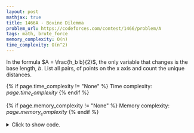 ```yaml
---
layout: post
mathjax: true
title: 1466A - Bovine Dilemma
problem_url: https://codeforces.com/contest/1466/problem/A
tags: math, brute_force
memory_complexity: O(n)
time_complexity: O(n^2)
---
```


In the formula $A = \frac{h_b b}{2}$, the only variable that changes is the
base length, $b$. List all pairs, of points on the x axis and count the
unique distances.


{% if page.time_complexity != "None" %}
Time complexity: ${{ page.time_complexity }}$
{% endif %}

{% if page.memory_complexity != "None" %}
Memory complexity: ${{ page.memory_complexity }}$
{% endif %}

<details>
<summary>
<p style="display:inline">Click to show code.</p>
</summary>
```cpp
{% raw %}
using namespace std;
using ll = long long;
using ii = pair<int, int>;
using vi = vector<int>;
int solve(vi a)
{
    int n = (int)(a).size(), ans = 0;
    vector<bool> vis(100, 0);
    for (int i = 0; i < n - 1; ++i)
    {
        for (int j = i + 1; j < n; ++j)
        {
            int b = abs(a[i] - a[j]);
            if (vis[b])
                continue;
            vis[b] = true;
            ans++;
        }
    }
    return ans;
}
int main(void)
{
    ios::sync_with_stdio(false), cin.tie(NULL);
    int t;
    cin >> t;
    while (t--)
    {
        int n;
        cin >> n;
        vi a(n);
        for (auto &x : a)
            cin >> x;
        cout << solve(a) << endl;
    }
    return 0;
}

{% endraw %}
```
</details>

